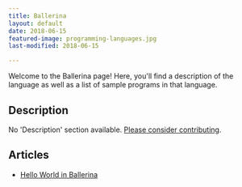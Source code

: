 ```yaml
---
title: Ballerina
layout: default
date: 2018-06-15
featured-image: programming-languages.jpg
last-modified: 2018-06-15

---
```


Welcome to the Ballerina page! Here, you'll find a description of the language as well as a list of sample programs in that language.

## Description

No 'Description' section available. [Please consider contributing](https://github.com/TheRenegadeCoder/sample-programs-website).

## Articles

- [Hello World in Ballerina](https://rzuckerm.github.io/sample-programs-website-copy/projects/hello-world/ballerina)